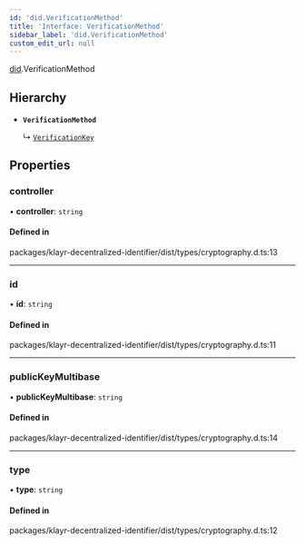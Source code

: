 ```yaml
---
id: 'did.VerificationMethod'
title: 'Interface: VerificationMethod'
sidebar_label: 'did.VerificationMethod'
custom_edit_url: null
---
```


[did](../namespaces/did.md).VerificationMethod

## Hierarchy

- **`VerificationMethod`**

  ↳ [`VerificationKey`](vc.VerificationKey.md)

## Properties

### controller

• **controller**: `string`

#### Defined in

packages/klayr-decentralized-identifier/dist/types/cryptography.d.ts:13

---

### id

• **id**: `string`

#### Defined in

packages/klayr-decentralized-identifier/dist/types/cryptography.d.ts:11

---

### publicKeyMultibase

• **publicKeyMultibase**: `string`

#### Defined in

packages/klayr-decentralized-identifier/dist/types/cryptography.d.ts:14

---

### type

• **type**: `string`

#### Defined in

packages/klayr-decentralized-identifier/dist/types/cryptography.d.ts:12
